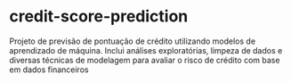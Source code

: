 # credit-score-prediction
Projeto de previsão de pontuação de crédito utilizando modelos de aprendizado de máquina. Inclui análises exploratórias, limpeza de dados e diversas técnicas de modelagem para avaliar o risco de crédito com base em dados financeiros
